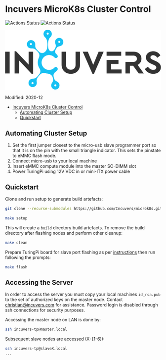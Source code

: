# Incuvers MicroK8s Cluster Control
[![Actions Status](https://github.com/Incuvers/microk8s/workflows/yamllint/badge.svg)](https://github.com/Incuvers/microk8s/actions?query=workflow%3Ayamllint) [![Actions Status](https://github.com/Incuvers/microk8s/workflows/shellcheck/badge.svg)](https://github.com/Incuvers/microk8s/actions?query=workflow%3Ashellcheck)

![img](/docs/img/Incuvers-black.png)

Modified: 2020-12

- [Incuvers MicroK8s Cluster Control](#incuvers-microk8s-cluster-control)
  - [Automating Cluster Setup](#automating-cluster-setup)
  - [Quickstart](#quickstart)

## Automating Cluster Setup
1. Set the first jumper closest to the micro-usb slave programmer port so that it is on the pin with the small triangle indicator. This sets the pinstate to eMMC flash mode. 
2. Connect micro-usb to your local machine
3. Insert eMMC compute module into the master SO-DIMM slot
4. Power TuringPi using 12V VDC in or mini-ITX power cable

## Quickstart
Clone and run setup to generate build artefacts:
```bash
git clone --recurse-submodules https://github.com/Incuvers/microk8s.git
```
```bash
make setup
```
This will create a `build` directory build artefacts. To remove the build directory after flashing nodes and perform other cleanup:
```bash
make clean
```
Prepare TuringPi board for slave port flashing as per [instructions](#turingpi-setup) then run following the prompts:
```bash
make flash
```

## Accessing the Server
In order to access the server you must copy your local machines `id_rsa.pub` to the set of authorized keys on the master node. Contact christian@incuvers.com for assistance. Password login is disabled through ssh connections for security purposes.

Accessing the master node on LAN is done by:
```bash
ssh incuvers-tp@master.local
```

Subsequent slave nodes are accessed (X: [1-6]):
```bash
ssh incuvers-tp@slaveX.local
...
```